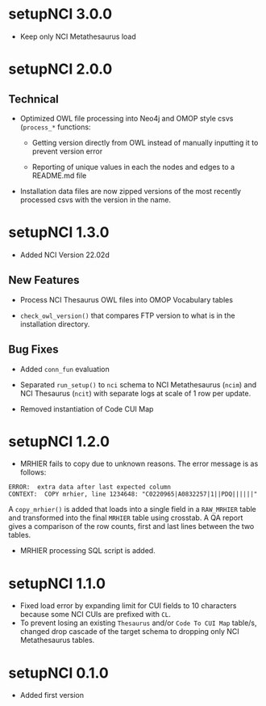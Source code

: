 # setupNCI 3.0.0  

* Keep only NCI Metathesaurus load


# setupNCI 2.0.0  


## Technical

* Optimized OWL file processing into Neo4j and OMOP style csvs (`process_*` functions:  

  - Getting version directly from OWL instead of manually inputting it to 
    prevent version error 
  
  - Reporting of unique values in each the nodes and edges to a 
    README.md file  
    
* Installation data files are now zipped versions of the most 
recently processed csvs with the version in the name.  

    
# setupNCI 1.3.0   

* Added NCI Version 22.02d  


## New Features  

* Process NCI Thesaurus OWL files into OMOP Vocabulary tables  

* `check_owl_version()` that compares FTP version to what is in the installation directory.  

## Bug Fixes  

* Added `conn_fun` evaluation  

* Separated `run_setup()` to `nci` schema to 
NCI Metathesaurus (`ncim`) and NCI Thesaurus (`ncit`) with 
separate logs at scale of 1 row per update.  

* Removed instantiation of Code CUI Map  


# setupNCI 1.2.0    

* MRHIER fails to copy due to unknown reasons. The error 
message is as follows:  
```
ERROR:  extra data after last expected column
CONTEXT:  COPY mrhier, line 1234648: "C0220965|A0832257|1||PDQ||||||"
```
A `copy_mrhier()` is added that loads into a single field in a 
`RAW_MRHIER` table and transformed into the final `MRHIER` 
table using crosstab. A QA report gives a comparison of the 
row counts, first and last lines between the two tables.  

* MRHIER processing SQL script is added.  


# setupNCI 1.1.0  

* Fixed load error by expanding limit for CUI fields to 
10 characters because some NCI CUIs are prefixed with `CL`.  
* To prevent losing an existing `Thesaurus` and/or 
`Code To CUI Map` table/s, changed drop cascade of the 
target schema to dropping only NCI Metathesaurus tables.  


# setupNCI 0.1.0  

* Added first version  
